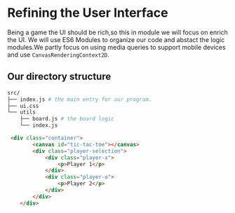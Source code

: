# Refining the User Interface
Being a game the UI should be rich,so this in module we will focus on enrich the UI.
We will use ES6 Modules to organize our code and abstact the logic modules.We partly focus on using media queries to support mobile devices and use `CanvasRenderingContext2D`.

## Our directory structure
```bash
src/
├── index.js # the main entry for our program.
├── ui.css
└── utils
    ├── board.js # the board logic
    └── index.js
```

```html
 <div class="container">
        <canvas id="tic-tac-toe"></canvas>
        <div class="player-selection">
            <div class="player-x">
                <p>Player 1</p>
            </div>
            <div class="player-o">
                <p>Player 2</p>
            </div>
        </div>
    </div>
```